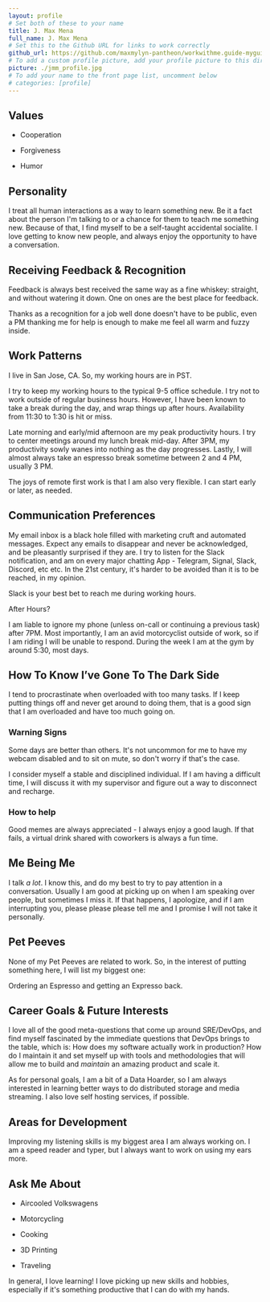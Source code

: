 ```yaml
---
layout: profile
# Set both of these to your name
title: J. Max Mena 
full_name: J. Max Mena
# Set this to the Github URL for links to work correctly
github_url: https://github.com/maxmylyn-pantheon/workwithme.guide-myguide/
# To add a custom profile picture, add your profile picture to this directory, update, and uncomment the relative link below.
picture: ./jmm_profile.jpg
# To add your name to the front page list, uncomment below
# categories: [profile]
---
```



## Values

* Cooperation

* Forgiveness

* Humor


## Personality

I treat all human interactions as a way to learn something new. Be it a fact about the person I'm talking to or a chance for them to teach me
something new. Because of that, I find myself to be a self-taught accidental socialite. I love getting to know new people, and always enjoy 
the opportunity to have a conversation.


## Receiving Feedback & Recognition

Feedback is always best received the same way as a fine whiskey: straight, and without watering it down. One on ones are the best place for feedback.

Thanks as a recognition for a job well done doesn't have to be public, even a PM thanking me for help is enough to make me
feel all warm and fuzzy inside.


## Work Patterns

I live in San Jose, CA. So, my working hours are in PST.

I try to keep my working hours to the typical 9-5 office schedule. I try not to
work outside of regular business hours. However, I have been known to take a break during the day,
and wrap things up after hours. Availability from 11:30 to 1:30 is hit or miss.

Late morning and early/mid afternoon are my peak productivity hours. I try to center meetings around my
lunch break mid-day. After 3PM, my productivity sowly wanes into nothing as the day progresses. Lastly,
I will almost always take an espresso break sometime between 2 and 4 PM, usually 3 PM.

The joys of remote first work is that I am also very flexible. I can start early or later, as needed.


## Communication Preferences

My email inbox is a black hole filled with marketing cruft and automated messages. Expect any emails to disappear
and never be acknowledged, and be pleasantly surprised if they are. I try to listen for the Slack notification, and
am on every major chatting App - Telegram, Signal, Slack, Discord, etc etc. In the 21st century, it's harder
to be avoided than it is to be reached, in my opinion.

Slack is your best bet to reach me during working hours.

After Hours?

I am liable to ignore my phone (unless on-call or continuing a previous task) after 7PM. Most importantly, I am an avid motorcyclist outside of work, 
so if I am riding I will be unable to respond. During the week I am at the gym by around 5:30, most days.


## How To Know I’ve Gone To The Dark Side

I tend to procrastinate when overloaded with too many tasks. If I keep putting things off and never get around to doing them,
that is a good sign that I am overloaded and have too much going on.


### Warning Signs

Some days are better than others. It's not uncommon for me to have my webcam disabled and to sit on mute, so don't worry if that's the case.

I consider myself a stable and disciplined individual. If I am having a difficult time, I will discuss it with my supervisor and figure out a way to disconnect and recharge.


### How to help

Good memes are always appreciated - I always enjoy a good laugh. If that fails, a virtual drink shared with coworkers is always a fun time.


## Me Being Me

I talk *a lot*. I know this, and do my best to try to pay attention in a conversation. Usually I am good at picking up on when I am speaking 
over people, but sometimes I miss it. If that happens, I apologize, and if I am interrupting you, please please please tell me and I promise
I will not take it personally.


## Pet Peeves

None of my Pet Peeves are related to work. So, in the interest of putting something here, I will list my biggest one:

Ordering an Espresso and getting an Expresso back.


## Career Goals & Future Interests

I love all of the good meta-questions that come up around SRE/DevOps, and find myself fascinated by the immediate questions that DevOps brings
to the table, which is: How does my software actually work in production? How do I maintain it and set myself up with tools and methodologies that
will allow me to build and _maintain_ an amazing product and scale it.

As for personal goals, I am a bit of a Data Hoarder, so I am always interested in learning
better ways to do distributed storage and media streaming. I also love self hosting services, if possible.


## Areas for Development

Improving my listening skills is my biggest area I am always working on. I am a speed reader and typer, but I always want to work on using my ears more.


## Ask Me About


* Aircooled Volkswagens

* Motorcycling

* Cooking

* 3D Printing

* Traveling

In general, I love learning! I love picking up new skills and hobbies, especially if it's something productive that I can do with my hands.
